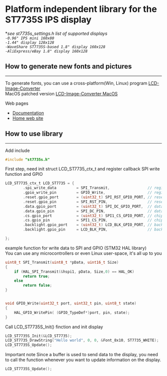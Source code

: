 # Platform independent library for the ST7735S IPS display
**see st7735s_settings.h list of supported displays* <br>
*`-0.96" IPS mini 160x80` <br> `-1.44" display 128x128` <br> `-WaveShare ST7735S-based 1.8" display 160x128` <br> `-AliExpress/eBay 1.8" display 160x128`*

## How to generate new fonts and pictures 
---------------------
To generate fonts, you can use a cross-platform(Win, Linux) program [LCD-Image-Converter](https://github.com/riuson/lcd-image-converter) <br>
MacOS patched version [LCD-Image-Converter MacOS](https://github.com/cvetaevvitaliy/lcd-image-converter_MacOs) <br>

Web pages
- [Documentation](http://www.riuson.com/lcd-image-converter)
- [Home web site](http://www.riuson.com/lcd-image-converter)



## How to use library
---------------------

Add include 
```c
#include "st7735s.h"
```

First step, need init struct LCD_ST7735_ctx_t and register callback SPI write function and GPIO

```c
LCD_ST7735_ctx_t LCD_ST7735 = {
        .spi_write_data         = SPI_Transmit,                 // register callback for write data to SPI
        .gpio_write_pin         = GPIO_Write,                   // register callback for write GPIO pin
        .reset.gpio_port        = (uint32_t) SPI_RST_GPIO_PORT, // reset pin GPIO port
        .reset.gpio_pin         = SPI_RST_PIN,                  // reset pin GPIO
        .data.gpio_port         = (uint32_t) SPI_DC_GPIO_PORT,  // data pin GPIO port
        .data.gpio_pin          = SPI_DC_PIN,                   // data pin GPIO
        .cs.gpio_port           = (uint32_t) SPI1_CS_GPIO_PORT, // chip select pin GPIO port
        .cs.gpio_pin            = SPI1_CS_PIN,                  // chip select pin GPIO
        .backlight.gpio_port    = (uint32_t) LCD_BLK_GPIO_PORT, // backlight pin GPIO port
        .backlight.gpio_pin     = LCD_BLK_PIN,                  // backlight pin GPIO

};
```

example function for write data to SPI and GPIO (STM32 HAL library) <br>
You can use any microcontrollers or even Linux user-space, it's all up to you


```c
uint8_t SPI_Transmit(uint8_t *pData, uint16_t Size)
{
    if (HAL_SPI_Transmit(&hspi1, pData, Size,0) == HAL_OK)
        return true;
    else
        return false;
}


void GPIO_Write(uint32_t port, uint32_t pin, uint8_t state)
{
    HAL_GPIO_WritePin( (GPIO_TypeDef*)port, pin, state);
}
```

Call  LCD_ST7735S_Init() finction and init display

```c
LCD_ST7735S_Init(&LCD_ST7735);
LCD_ST7735_DrawString("Hello world", 0, 0, &Font_8x10, ST7735_WHITE);
LCD_ST7735S_Update();
```
Important note
Since a buffer is used to send data to the display, you need to call the function whenever you want to update information on the display.
```c
LCD_ST7735S_Update();
```

